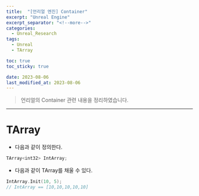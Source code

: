 ```yaml
---
title:  "[언리얼 엔진] Container"
excerpt: "Unreal Engine"
excerpt_separator: "<!--more-->"
categories:
  - Unreal_Research
tags:
  - Unreal
  - TArray

toc: true
toc_sticky: true

date: 2023-08-06
last_modified_at: 2023-08-06
---
```


> 언리얼의 Container 관련 내용을 정리하였습니다.

---

# TArray
- 다음과 같이 정의한다.
```cpp
TArray<int32> IntArray;
```

- 다음과 같이 TArray를 채울 수 있다.
```cpp
IntArray.Init(10, 5);
// IntArray == [10,10,10,10,10]
```
